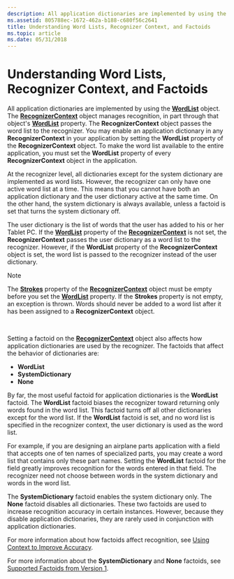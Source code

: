 ```yaml
---
description: All application dictionaries are implemented by using the WordList object.
ms.assetid: 805788ec-1672-462a-b188-c680f56c2641
title: Understanding Word Lists, Recognizer Context, and Factoids
ms.topic: article
ms.date: 05/31/2018
---
```


# Understanding Word Lists, Recognizer Context, and Factoids

All application dictionaries are implemented by using the [**WordList**](inkwordlist-class.md) object. The [**RecognizerContext**](inkrecognizercontext-class.md) object manages recognition, in part through that object's [**WordList**](/windows/desktop/api/msinkaut/nf-msinkaut-iinkrecognizercontext-get_wordlist) property. The **RecognizerContext** object passes the word list to the recognizer. You may enable an application dictionary in any **RecognizerContext** in your application by setting the **WordList** property of the **RecognizerContext** object. To make the word list available to the entire application, you must set the **WordList** property of every **RecognizerContext** object in the application.

At the recognizer level, all dictionaries except for the system dictionary are implemented as word lists. However, the recognizer can only have one active word list at a time. This means that you cannot have both an application dictionary and the user dictionary active at the same time. On the other hand, the system dictionary is always available, unless a factoid is set that turns the system dictionary off.

The user dictionary is the list of words that the user has added to his or her Tablet PC. If the [**WordList**](/windows/desktop/api/msinkaut/nf-msinkaut-iinkrecognizercontext-get_wordlist) property of the [**RecognizerContext**](inkrecognizercontext-class.md) is not set, the **RecognizerContext** passes the user dictionary as a word list to the recognizer. However, if the **WordList** property of the **RecognizerContext** object is set, the word list is passed to the recognizer instead of the user dictionary.

> [!Note]  
> The [**Strokes**](/windows/desktop/api/msinkaut/nf-msinkaut-iinkrecognizercontext-get_strokes) property of the [**RecognizerContext**](inkrecognizercontext-class.md) object must be empty before you set the [**WordList**](/windows/desktop/api/msinkaut/nf-msinkaut-iinkrecognizercontext-get_wordlist) property. If the **Strokes** property is not empty, an exception is thrown. Words should never be added to a word list after it has been assigned to a **RecognizerContext** object.

 

Setting a factoid on the [**RecognizerContext**](inkrecognizercontext-class.md) object also affects how application dictionaries are used by the recognizer. The factoids that affect the behavior of dictionaries are:

-   **WordList**
-   **SystemDictionary**
-   **None**

By far, the most useful factoid for application dictionaries is the **WordList** factoid. The **WordList** factoid biases the recognizer toward returning only words found in the word list. This factoid turns off all other dictionaries except for the word list. If the **WordList** factoid is set, and no word list is specified in the recognizer context, the user dictionary is used as the word list.

For example, if you are designing an airplane parts application with a field that accepts one of ten names of specialized parts, you may create a word list that contains only these part names. Setting the **WordList** factoid for the field greatly improves recognition for the words entered in that field. The recognizer need not choose between words in the system dictionary and words in the word list.

The **SystemDictionary** factoid enables the system dictionary only. The **None** factoid disables all dictionaries. These two factoids are used to increase recognition accuracy in certain instances. However, because they disable application dictionaries, they are rarely used in conjunction with application dictionaries.

For more information about how factoids affect recognition, see [Using Context to Improve Accuracy](using-context-to-improve-accuracy.md).

For more information about the **SystemDictionary** and **None** factoids, see [Supported Factoids from Version 1](supported-factoids-from-version-1.md).

 

 



